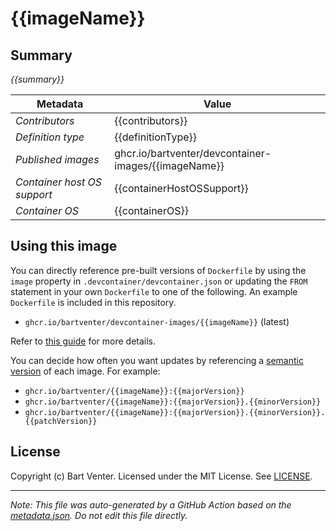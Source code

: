 # {{imageName}}

## Summary
*{{summary}}*

| Metadata | Value |
|----------|-------|
| *Contributors* | {{contributors}} |
| *Definition type* | {{definitionType}} |
| *Published images* | ghcr.io/bartventer/devcontainer-images/{{imageName}} |
| *Container host OS support* | {{containerHostOSSupport}} |
| *Container OS* | {{containerOS}} |

## Using this image
You can directly reference pre-built versions of `Dockerfile` by using the `image` property in `.devcontainer/devcontainer.json` or updating the `FROM` statement in your own  `Dockerfile` to one of the following. An example `Dockerfile` is included in this repository.
- `ghcr.io/bartventer/devcontainer-images/{{imageName}}` (latest)

Refer to [this guide](https://containers.dev/guide/dockerfile) for more details.

You can decide how often you want updates by referencing a [semantic version](https://semver.org/) of each image. For example:

- `ghcr.io/bartventer/{{imageName}}:{{majorVersion}}`
- `ghcr.io/bartventer/{{imageName}}:{{majorVersion}}.{{minorVersion}}`
- `ghcr.io/bartventer/{{imageName}}:{{majorVersion}}.{{minorVersion}}.{{patchVersion}}`

## License
Copyright (c) Bart Venter.
Licensed under the MIT License. See [LICENSE](https://github.com/bartventer/devcontainer-images/blob/main/LICENSE).

---

_Note: This file was auto-generated by a GitHub Action based on the [metadata.json](./metadata.json). Do not edit this file directly._